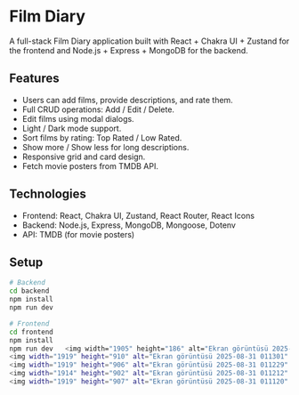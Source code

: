 # Film Diary

A full-stack Film Diary application built with React + Chakra UI + Zustand for the frontend and Node.js + Express + MongoDB for the backend.

## Features

- Users can add films, provide descriptions, and rate them.
- Full CRUD operations: Add / Edit / Delete.
- Edit films using modal dialogs.
- Light / Dark mode support.
- Sort films by rating: Top Rated / Low Rated.
- Show more / Show less for long descriptions.
- Responsive grid and card design.
- Fetch movie posters from TMDB API.

## Technologies

- Frontend: React, Chakra UI, Zustand, React Router, React Icons
- Backend: Node.js, Express, MongoDB, Mongoose, Dotenv
- API: TMDB (for movie posters)

## Setup

```bash
# Backend
cd backend
npm install
npm run dev

# Frontend
cd frontend
npm install
npm run dev   <img width="1905" height="186" alt="Ekran görüntüsü 2025-08-31 011318" src="https://github.com/user-attachments/assets/b989e270-e246-490d-93ea-6d58cfaca17a" />
<img width="1919" height="910" alt="Ekran görüntüsü 2025-08-31 011301" src="https://github.com/user-attachments/assets/fbf045f6-9916-4366-9d71-2d73edb47bdc" />
<img width="1919" height="906" alt="Ekran görüntüsü 2025-08-31 011229" src="https://github.com/user-attachments/assets/47ef14cb-3ef0-4d94-9027-dadc45e5699c" />
<img width="1914" height="902" alt="Ekran görüntüsü 2025-08-31 011212" src="https://github.com/user-attachments/assets/7093c079-a28f-4271-9da3-c245ca10186c" />
<img width="1919" height="907" alt="Ekran görüntüsü 2025-08-31 011120" src="https://github.com/user-attachments/assets/2b2f400a-2a23-4b6b-a90d-f723a1cfa630" />
